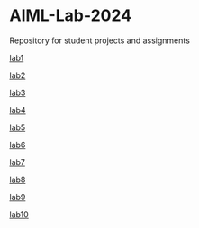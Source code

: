 # AIML-Lab-2024
Repository for student projects and assignments

[lab1](https://colab.research.google.com/drive/1IGykvTSipM4MmyXb2Nsu2QgyxgRl3xuv)

[lab2](https://colab.research.google.com/drive/1IGykvTSipM4MmyXb2Nsu2QgyxgRl3xuv)

[lab3](https://colab.research.google.com/gist/bhanuprakash227/7e7ca05c22d689936a4f8439068f39d7/lab3.ipynb)

[lab4](https://colab.research.google.com/drive/1zBKMb3sGwNyTjux7Vu6AelQHT6W31Lr5)

[lab5](https://colab.research.google.com/drive/1YlNBBY6-t9o-tRI3T83myOBKqReLCT2E?usp=sharing)

[lab6](https://colab.research.google.com/drive/1WNFHC1iWwIVzGAarOq7W2EzTxJr0l1NN#scrollTo=57t1TS76u1ZX)

[lab7](https://colab.research.google.com/drive/1fxn1eWLTb0kYpcGHh3Lk8YXTEMofV2t9#scrollTo=IX4Eg78wweiI)

[lab8](https://colab.research.google.com/drive/1zaL-6PDJdKEHusudaEDBkZXiOvnrEhBt#scrollTo=ZkOBHzkV_iX_)

[lab9](https://colab.research.google.com/drive/18-0thQHqXQFizsipJiT56p77KL3B482k)

[lab10]()
